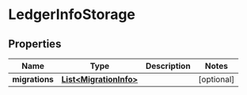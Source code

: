 

# LedgerInfoStorage


## Properties

| Name | Type | Description | Notes |
|------------ | ------------- | ------------- | -------------|
|**migrations** | [**List&lt;MigrationInfo&gt;**](MigrationInfo.md) |  |  [optional] |



